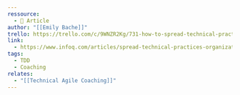 ```yaml
---
ressource:
  - 📰 Article
author: "[[Emily Bache]]"
trello: https://trello.com/c/9WNZR2Kg/731-how-to-spread-technical-practices-like-tdd-in-an-organization-emily-bache
link:
  - https://www.infoq.com/articles/spread-technical-practices-organization/
tags:
  - TDD
  - Coaching
relates:
  - "[[Technical Agile Coaching]]"
---
```

